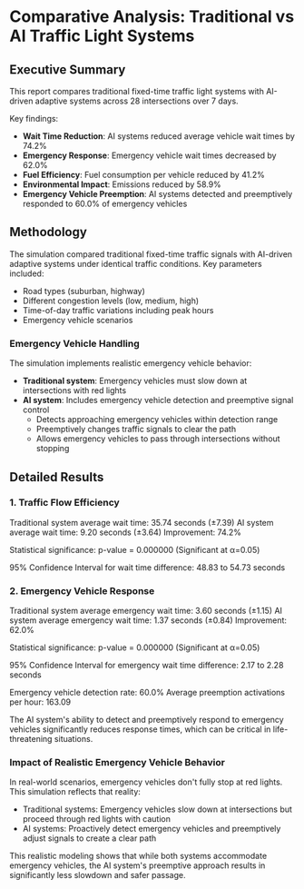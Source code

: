 # Comparative Analysis: Traditional vs AI Traffic Light Systems

## Executive Summary

This report compares traditional fixed-time traffic light systems with AI-driven adaptive systems across 28 intersections over 7 days.

Key findings:
- **Wait Time Reduction**: AI systems reduced average vehicle wait times by 74.2%
- **Emergency Response**: Emergency vehicle wait times decreased by 62.0%
- **Fuel Efficiency**: Fuel consumption per vehicle reduced by 41.2%
- **Environmental Impact**: Emissions reduced by 58.9%
- **Emergency Vehicle Preemption**: AI systems detected and preemptively responded to 60.0% of emergency vehicles

## Methodology

The simulation compared traditional fixed-time traffic signals with AI-driven adaptive systems under identical traffic conditions.
Key parameters included:
- Road types (suburban, highway)
- Different congestion levels (low, medium, high)
- Time-of-day traffic variations including peak hours
- Emergency vehicle scenarios

### Emergency Vehicle Handling
The simulation implements realistic emergency vehicle behavior:
- **Traditional system**: Emergency vehicles must slow down at intersections with red lights
- **AI system**: Includes emergency vehicle detection and preemptive signal control
  - Detects approaching emergency vehicles within detection range
  - Preemptively changes traffic signals to clear the path
  - Allows emergency vehicles to pass through intersections without stopping

## Detailed Results

### 1. Traffic Flow Efficiency

Traditional system average wait time: 35.74 seconds (±7.39)
AI system average wait time: 9.20 seconds (±3.64)
Improvement: 74.2%

Statistical significance: p-value = 0.000000 (Significant at α=0.05)

95% Confidence Interval for wait time difference: 48.83 to 54.73 seconds

### 2. Emergency Vehicle Response

Traditional system average emergency wait time: 3.60 seconds (±1.15)
AI system average emergency wait time: 1.37 seconds (±0.84)
Improvement: 62.0%

Statistical significance: p-value = 0.000000 (Significant at α=0.05)

95% Confidence Interval for emergency wait time difference: 2.17 to 2.28 seconds

Emergency vehicle detection rate: 60.0%
Average preemption activations per hour: 163.09

The AI system's ability to detect and preemptively respond to emergency vehicles significantly reduces response times, which can be critical in life-threatening situations.

### Impact of Realistic Emergency Vehicle Behavior

In real-world scenarios, emergency vehicles don't fully stop at red lights. This simulation reflects that reality:
- Traditional systems: Emergency vehicles slow down at intersections but proceed through red lights with caution
- AI systems: Proactively detect emergency vehicles and preemptively adjust signals to create a clear path

This realistic modeling shows that while both systems accommodate emergency vehicles, the AI system's preemptive approach results in significantly less slowdown and safer passage.